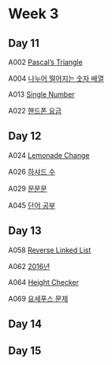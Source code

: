 # Week 3
## Day 11
A002 [Pascal’s Triangle](https://leetcode.com/problems/pascals-triangle/)

A004 [나누어 떨어지는 숫자 배열](https://programmers.co.kr/learn/courses/30/lessons/12910)

A013 [Single Number](https://leetcode.com/problems/single-number/)

A022 [핸드폰 요금](https://www.acmicpc.net/problem/1267)

## Day 12
A024 [Lemonade Change](https://leetcode.com/problems/lemonade-change/)

A026 [하샤드 수](https://programmers.co.kr/learn/courses/30/lessons/12947)

A029 [문문문](https://www.acmicpc.net/problem/17210)

A045 [단어 공부](https://www.acmicpc.net/problem/1157)


## Day 13
A058 [Reverse Linked List](https://leetcode.com/problems/reverse-linked-list/)

A062 [2016년](https://programmers.co.kr/learn/courses/30/lessons/12901)

A064 [Height Checker](https://leetcode.com/problems/height-checker/)

A069 [요세푸스 문제](https://www.acmicpc.net/problem/11866)

## Day 14

## Day 15
